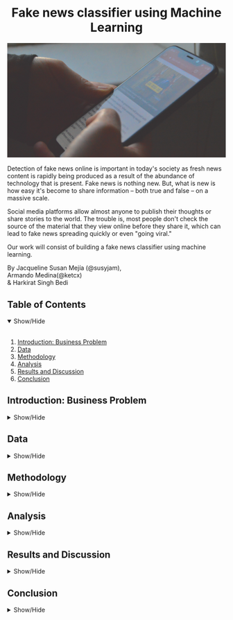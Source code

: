 <h1 align='center'>  Fake news classifier using Machine Learning </h1>

<p align="center">
  <img src="https://github.com/ketcx/fake-news-classifier/blob/master/Images/fakenews.jpeg" width=600>
  
</p>

Detection of fake news online is important in today's society as fresh news content is rapidly being produced as a result of the abundance of technology that is present. Fake news is nothing new. But, what is new is how easy it's become to share information – both true and false – on a massive scale.

Social media platforms allow almost anyone to publish their thoughts or share stories to the world. The trouble is, most people don't check the source of the material that they view online before they share it, which can lead to fake news spreading quickly or even "going viral."

Our work will consist of building a fake news classifier using machine learning.

By Jacqueline Susan Mejía (@susyjam),<br>
Armando Medina(@ketcx) <br>
& Harkirat Singh Bedi <br>

## Table of Contents

<details open>
<summary>Show/Hide</summary>
<br>

1. [Introduction: Business Problem](#introduction)
2. [Data](#data)
3. [Methodology](#methodology)
4. [Analysis](#analysis)
5. [Results and Discussion](#results)
6. [Conclusion](#conclusion)
</details>

## Introduction: Business Problem

<details>
<a name="#introduction"></a>
<summary>Show/Hide</summary>
<br>
</details>

## Data

<details>
<a name="#data"></a>
<summary>Show/Hide</summary>
<br>
</details>

## Methodology

<details>
<a name="#methodology"></a>
<summary>Show/Hide</summary>
<br>
</details>

## Analysis

<details>
<a name="#analysis"></a>
<summary>Show/Hide</summary>
<br>
</details>

## Results and Discussion

<details>
<a name="#results"></a>
<summary>Show/Hide</summary>
<br>
</details>

## Conclusion

<details>
<a name="#conclusion"></a>
<summary>Show/Hide</summary>
<br>
</details>
